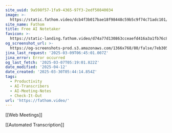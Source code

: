 ```yaml
---
site_uuid: 9a598f57-1fa9-4365-97f3-2edf50840034
image: >-
  https://static.fathom.video/dcb4f3b017bae18f98448c59b5c9f74c71adc101/images/get_fathom_free.png
site_name: Fathom
title: Free AI Notetaker
favicon: >-
  https://static-landing.fathom.video/d74a77d130863cceaefd416a3a1fb76c82bfea9b/img/favicon.svg
og_screenshot_url: >-
  https://og-screenshots-prod.s3.amazonaws.com/1366x768/80/false/7eb305af3419f8eb5377a820f914037f7768318353ce6786f51310054f6097d0.jpeg
jina_last_request: '2025-03-09T06:45:01.007Z'
jina_error: Error occurred
og_last_fetch: '2025-03-07T05:19:01.822Z'
date_modified: '2025-04-12'
date_created: '2025-03-30T05:44:14.854Z'
tags:
  - Productivity
  - AI-Transcribers
  - AI-Meeting-Notes
  - Check-It-Out
url: 'https://fathom.video/'
---
```





























[[Web Meetings]]

[[Automated Transcription]]


